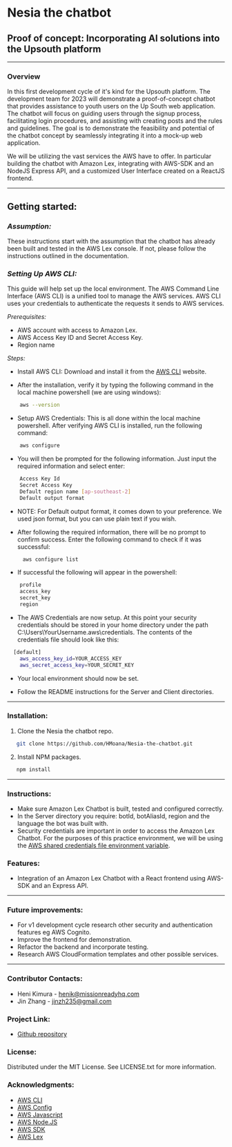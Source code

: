 # Nesia the chatbot

## Proof of concept: Incorporating AI solutions into the Upsouth platform

---

### **Overview**

In this first development cycle of it's kind for the Upsouth platform. The development team for 2023 will demonstrate a proof-of-concept chatbot that provides assistance to youth users on the Up South web application. The chatbot will focus on guiding users through the signup process, facilitating login procedures, and assisting with creating posts and the rules and guidelines. The goal is to demonstrate the feasibility and potential of the chatbot concept by seamlessly integrating it into a mock-up web application.

We will be utilizing the vast services the AWS have to offer. In particular building the chatbot with Amazon Lex, integrating with AWS-SDK and an NodeJS Express API, and a customized User Interface created on a ReactJS frontend.

<!-- 
### **Built with:**

- [React](https://img.shields.io/badge/React-20232A?style=for-the-badge&logo-react&logoColor=026e00 "React")
- [React-url](https://react.dev/ "Reacturl")
- [Javascript](https://img.shields.io/badge/Javascript-20232A?style=for-the-badge&logo-javascript&logoColor=026e00 "Javascript")
- [Javascript-url](https://www.javascript.com/ "Javascripturl")
- [CSS](https://img.shields.io/badge/CSS-20232A?style=for-the-badge&logo-css&logoColor=026e00 "CSS")
- [CSS-url](https://www.w3schools.com/css/ "CSSurl") -->

---

## **Getting started:**

### _Assumption:_

These instructions start with the assumption that the chatbot has already been built and tested in the AWS Lex console. If not, please follow the instructions outlined in the documentation.

### _Setting Up AWS CLI:_

This guide will help set up the local environment. The AWS Command Line Interface (AWS CLI) is a unified tool to manage the AWS services. AWS CLI uses your credentials to authenticate the requests it sends to AWS services.

_Prerequisites:_

- AWS account with access to Amazon Lex.
- AWS Access Key ID and Secret Access Key.
- Region name

_Steps:_

- Install AWS CLI: Download and install it from the [AWS CLI](https://aws.amazon.com/cli/) website.

- After the installation, verify it by typing the following command in the local machine powershell (we are using windows):

```sh
    aws --version
```

- Setup AWS Credentials: This is all done within the local machine powershell. After verifying AWS CLI is installed, run the following command:

```sh
    aws configure 
```

- You will then be prompted for the following information. Just input the required information and select enter:

```sh
    Access Key Id
    Secret Access Key
    Default region name [ap-southeast-2] 
    Default output format 
```

- NOTE: For Default output format, it comes down to your preference. We used json format, but you can use plain text if you wish.

- After following the required information, there will be no prompt to confirm success. Enter the following command to check if it was successful:

```sh
     aws configure list
```

- If successful the following will appear in the powershell:

```sh
    profile 
    access_key
    secret_key
    region
```

- The AWS Credentials are now setup. At this point your security credentials should be stored in your home directory under the path C:\Users\YourUsername\.aws\credentials. The contents of the credentials file should look like this:

```sh
  [default]
    aws_access_key_id=YOUR_ACCESS_KEY
    aws_secret_access_key=YOUR_SECRET_KEY
```

- Your local environment should now be set.

- Follow the README instructions for the Server and Client directories.

---

### **Installation:**

1. Clone the Nesia the chatbot repo.

```sh
   git clone https://github.com/HMoana/Nesia-the-chatbot.git
```

2. Install NPM packages.

```sh
   npm install
```  

---

### **Instructions:**

- Make sure Amazon Lex Chatbot is built, tested and configured correctly.
- In the Server directory you require: botId, botAliasId, region and the language the bot was built with.
- Security credentials are important in order to access the Amazon Lex Chatbot. For the purposes of this practice environment, we will be using the [AWS shared credentials file environment variable](https://docs.aws.amazon.com/sdkref/latest/guide/creds-config-files.html).

### **Features:**

- Integration of an Amazon Lex Chatbot with a React frontend using AWS-SDK and an Express API.

---

### **Future improvements:**

- For v1 development cycle research other security and authentication features eg AWS Cognito.
- Improve the frontend for demonstration.
- Refactor the backend and incorporate testing.
- Research AWS CloudFormation templates and other possible services.

---

### **Contributor Contacts:**

- Heni Kimura - <henik@missionreadyhq.com>
- Jin Zhang - <jinzh235@gmail.com>

### **Project Link:**

- [Github repository](https://github.com/HMoana/Nesia-the-chatbot.git "Github repository")

### **License:**

Distributed under the MIT License. See LICENSE.txt for more information.

### **Acknowledgments:**

- [AWS CLI](https://aws.amazon.com/cli/ "AWS CLI")
- [AWS Config](https://docs.aws.amazon.com/sdkref/latest/guide/creds-config-files.html "AWS Config")
- [AWS Javascript](https://aws.amazon.com/developer/language/javascript/ "Javasript on AWS")
- [AWS Node.JS](https://docs.aws.amazon.com/sdk-for-javascript/v3/developer-guide/getting-started-nodejs.html "Getting started in Node.JS")
- [AWS SDK](https://aws.amazon.com/developer/tools/ "AWS developer tools and SDKs")
- [AWS Lex](https://docs.aws.amazon.com/sdk-for-javascript/v3/developer-guide/lex-bot-example.html "Building an Amazon Lex chatbot")
